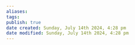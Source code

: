 ```yaml
---
aliases: 
tags: 
publish: true
date created: Sunday, July 14th 2024, 4:28 pm
date modified: Sunday, July 14th 2024, 4:28 pm
---
```


